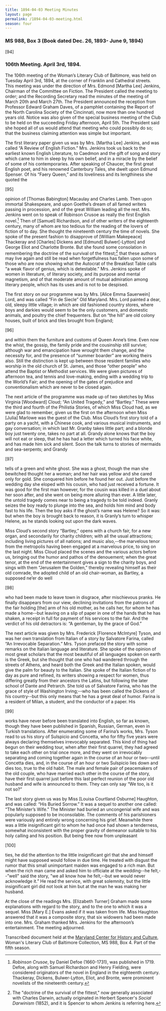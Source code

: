 ```yaml
---
title: 1894-04-03 Meeting Minutes
layout: page
permalink: /1894-04-03-meeting.html
season: four
---
```

### MS 988, Box 3 (Book dated Dec. 26, 1893- June 9, 1894)

[94]

### 106th Meeting. April 3rd, 1894.

The 106th meeting of the Woman’s Literary Club of Baltimore, was held on Tuesday April 3rd, 1894, at the corner of Franklin and Cathedral streets. This meeting was under the direction of Mrs. Edmond [Martha Lee] Jenkins, Chairman of the Committee on Fiction. The President called the meeting to order; and the Recording Secretary read the minutes of the meeting of March 20th and March 27th. The President announced the reception from Professor Edward Graham Daves, of a pamphlet containing the Report of the North Carolina Society of the Cincinnati, now more than one hundred years old. Notice was also given of the special business meeting of the Club to be held on the succeeding Friday afternoon, April 5th. The President said she hoped all of us would attend that meeting who could possibly do so; that the business claiming attention was simple but important.

The first literary paper given us was by Mrs. [Martha Lee] Jenkins, and was called “A Review of English Fiction.” Mrs. Jenkins took us back to the earliest known English Literature, to Caedmon and the gift of song and story which came to him in sleep by his own belief, and in a miracle by the belief of some of his contemporaries. After speaking of Chaucer, the first great English poet, and his renowned Canterbury Tales, she dwelt upon Edmund Spenser. Of his “Faery Queen,” and its loveliness and its lengthiness she quoted the

[95]

opinion of [Thomas Babington] Macaulay and Charles Lamb. Then upon immortal Shakespeare, and upon Goethe’s dream of all famed writers passing in procession, and of the great William leading all the rest. Mrs. Jenkins went on to speak of Robinson Crusoe as really the first English novel.[^Crusoe] Then of [Samuel] Richardson, and of other writers of the eighteenth century, many of whom are too tedious for the reading of the lovers of fiction of to day. She thought the nineteenth century the time of novels. She spoke of the present fashion to disapprove of [William Makepeace] Thackeray and [Charles] Dickens and [Edmund] Bulwer[-Lytton] and George Eliot and Charlotte Bronte. But she found some consolation in remembering the doctrine of the survival of the fittest;[^Spencer] that these authors may live again and still be read when forgetfulness has fallen upon some of those who are now showing what the Autocrat of the Breakfast Table calls “a weak flavor of genius, which is detestable.” Mrs. Jenkins spoke of women in literature, of literary society, and its purpose and mental magnetism, and of that moderate amount of mutual admiration among literary people, which has its uses and is not to be despised.

The first story on our programme was by Mrs. [Alice Emma Sauerwein] Lord, and was called “Fin de Siecle” Old Maryland. Mrs. Lord painted a dear, old, sleepy little village; in which are old fashioned country stores, where boys and darkies would seem to be the only customers, and domestic animals, and poultry the chief frequenters. But on “the hill” are old colony houses, built of brick and tiles brought from England;

[96]

and within them the furniture and customs of Queen Anne’s time. Even now the whist, the gossip, the family pride and the cousinship still survive; although war and emancipation have wrought them change, and the necessity for, and the presence of “summer boarder” are working theirs also. Still the distinction is kept up between those resident families who worship in the old church of St. James, and those “other people” who attend the Baptist or Methodist services. We were given pictures of afternoon tea, and tennis and love-making, ending with a wedding trip to the World’s Fair; and the opening of the gates of prejudice and conventionalism which are never to be closed again.

The next article of the programme was made up of two sketches by Miss Virginia [Woodward] Cloud; “An United Tragedy,” and “Bartley.” These were the third and fourth of the Philistia Stories, of which Miss Cloud had, as we were glad to remember, given us the first on the afternoon when Miss [Julia] Marlowe was the guest of the Club. Miss Cloud’s first story told of a party on a yacht, with a Chinese cook, and various musical instruments, and gay conversation; in which last Mr. Granby takes little part; and a blonde boy just twenty one, takes no part at all. Grandy alone knows that the boy will not eat or sleep, that he has had a letter which turned his face white, and has made him sick and silent. Soon the talk turns to stories of mermaids and sea-serpents; and Grandy

[97]

tells of a green and white ghost. She was a ghost, though the man she bewitched thought her a woman; and her hair was yellow and she cared only for gold. She conquered him before he found her out. Just before the wedding day she eloped with his cousin, who had just received a fortune. It was good for the first man however, for the cousin was killed in a duel about her soon after, and she went on being more alluring than ever. A little later, the untold tragedy comes near to being a tragedy to be told indeed. Granly seizes the boy ready to plunge into the sea, and holds him mind and body fast to his life. Then the boy asks if the ghost’s name was Helene? So it was: but when the boy is brought back to reason, it is Granly’s turn to whisper Helene, as he stands looking out upon the dark waves.

Miss Cloud’s second story “Bartley,” opens with a church fair, for a new organ, and secondarily for charity children; with all the usual attractions; including living pictures of all nations; and music also,--the marvelous tenor from the metropolis having been engaged at a marvelous price, to sing on the last night. Miss Cloud placed the scenes and the various actors before us, bringing out the humor and pathos of the denouement; when the great tenor, at the end of the entertainment gives a sign to the charity boys, and sings with them “Jerusalem the Golden,” thereby revealing himself as their old comrade, the adopted child of an old chair-woman, as Bartley, a supposed ne’er do well

[98]

who had been made to leave town in disgrace, after mischievous pranks. He finally disappears from our view, declining invitations from the patrons of the fair holding [the] arm of his old mother, as he calls her, for whom he has made a home--but leaving on a slip of paper in one of the hands that he has shaken, a receipt in full for payment of his services to the fair. And the verdict of his old detractors is: “A gentleman, by the grace of God.”

The next article was given by Mrs. Frederick [Florence McIntyre] Tyson, and was her own translation from Italian of a story by Salvatore Farina, called “An Irrevocable Separation.” Mrs. Tyson prefaced the story with some remarks on the Italian language and literature. She spoke of the opinion of most great scholars that the most beautiful of all languages spoken on earth is the Greek, but she thought that one who had wandered through the streets of Athens, and heard both the Greek and the Italian spoken, would give the palm for beauty to the Italian. She spoke of the Italian fiction of to day as pure and refined, its writers showing a respect for women, thus differing greatly from their ancestors the Latins, but following the later school of Dante and Petrarch. She told us of Salvatore Farina, who has the grace of style of Washington Irving;--who has been called the Dickens of his country--but this only means that he has a great deal of humor. Farina is a resident of Milan, a student, and the conductor of a paper. His

[99]

works have never before been translated into English, so far as known, though they have been published in Spanish, Russian, German, even in Turkish translations. After enumerating some of Farina’s works, Mrs. Tyson read to us his story of Sulspicio and Concetta, who for fifty five years were always declaring themselves irrevocably separated. This kind of thing had begun on their wedding tour, when after their first quarrel, they had agreed to take each other on trial once more, and they went on irrevocably separating and coming together again in the course of an hour or two--until Concetta dies, and, in the course of an hour or two Sulspicio lies down and dies too, true to the old habit. The male and female pair of peacemakers of the old couple, who have married each other in the course of the story, have their first quarrel just before this last perfect reunion of the poor old husband and wife is announced to them. They can only say “We too, is it not so?”

The last story given us was by Miss [Louisa Courtland Osburne] Haughton, and was called: “His Buried Sorrow.” It was a sequel to another one called: “The Minister’s Wife.” The Minister had buried an uncongenial wife and was popularly supposed to be inconsolable. The comments of his parishioners were variously and entirely wrong concerning his grief. Meanwhile there was a little insignificant girl to whom he had once had shown a tenderness, somewhat inconsistent with the proper gravity of demeanor suitable to his holy calling and his position. But being free now from unpleasant

[100]

ties, he did the attention to the little insignificant girl that she and himself might have supposed would follow in due time. He treated with disgust the rumor that this small unimportant maiden was engaged to a rich man. But when the rich man came and asked him to officiate at the wedding--he felt,--”well" said the story, "we all know how he felt,--but we would never acknowledge it.” He read the service, with great solemnity, but the little insignificant girl did not look at him but at the man he was making her husband.

At the close of the readings Mrs. [Elizabeth Turner] Graham made some explanations with regard to the story, and to the one to which it was a sequel. Miss [Mary E.] Evans asked if it was taken from life. Miss Haughton answered that it was a composite story, that six widowers had been made into one. Mrs. Graham thanked Mrs. Jenkins for the afternoon’s entertainment. The meeting adjourned.

Transcribed document held at the [Maryland Center for History and Culture](http://mdhs.org/), Woman's Literary Club of Baltimore Collection, MS 988, Box 4. Part of the fifth season.

[^Crusoe]: _Robinson Crusoe_, by Daniel Defoe (1660-1731), was published in 1719. Defoe, along with Samuel Richardson and Henry Fielding, were considered originators of the novel in England in the eighteenth century. Thackeray, Dickens, Bulwer-Lytton, Eliot, and Bronte, were prominent novelists of the nineteenth century.

[^Spencer]: The "doctrine of the survival of the fittest," now generally associated with Charles Darwin, actually originated in Herbert Spencer's _Social Darwinism_ (1852), and it is Spencer to whom Jenkins is referring here.
